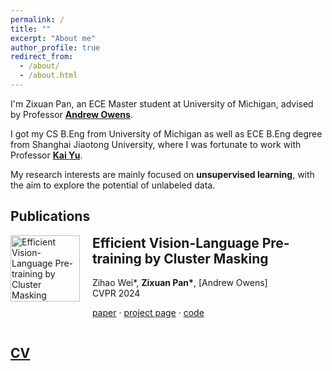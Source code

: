 ```yaml
---
permalink: /
title: ""
excerpt: "About me"
author_profile: true
redirect_from: 
  - /about/
  - /about.html
---
```


I'm Zixuan Pan, an ECE Master student at University of Michigan, advised by Professor **[Andrew Owens](https://andrewowens.com/)**.

I got my CS B.Eng from University of Michigan as well as ECE B.Eng degree from Shanghai Jiaotong University, where I was fortunate to work with Professor **[Kai Yu](https://x-lance.sjtu.edu.cn/en/members/kai_yu)**.

My research interests are mainly focused on **unsupervised learning**, with the aim to explore the potential of unlabeled data. 



## Publications
<div style="display: flex; align-items: flex-start;">
  <div style="flex: 1; max-width: 22%; padding-right: 20px;">
    <img src="https://zxp46.github.io/files/Cluster_masking.png" alt="Efficient Vision-Language Pre-training by Cluster Masking" style="width: 100%;">
  </div>
  <div style="flex: 2">
    <h2 style="margin-top: 0;">Efficient Vision-Language Pre-training by Cluster Masking</h2>
    Zihao Wei*, <strong>Zixuan Pan*</strong>, [Andrew Owens] <br>CVPR 2024
    <p><a href="https://arxiv.org/abs/2405.08815">paper</a> · <a href="https://zxp46.github.io/cluster-masking">project page</a> · <a href="https://github.com/Zi-hao-Wei/Efficient-Vision-Language-Pre-training-by-Cluster-Masking">code</a></p>
  </div>
</div>


## [CV](https://zxp46.github.io/files/CV.pdf)